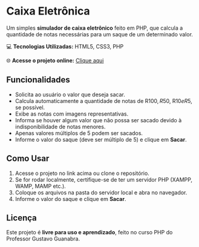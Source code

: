 # Caixa Eletrônica

Um simples **simulador de caixa eletrônico** feito em PHP, que calcula a quantidade de notas necessárias para um saque de um determinado valor.  

💻 **Tecnologias Utilizadas:** HTML5, CSS3, PHP  

🌐 **Acesse o projeto online:** [Clique aqui](https://richeliane-moura.github.io/caixa-eletronico/)  

## Funcionalidades

- Solicita ao usuário o valor que deseja sacar.  
- Calcula automaticamente a quantidade de notas de R$100, R$50, R$10 e R$5, se possível.  
- Exibe as notas com imagens representativas.  
- Informa se houver algum valor que não possa ser sacado devido à indisponibilidade de notas menores.  
- Apenas valores múltiplos de 5 podem ser sacados.  
- Informe o valor do saque (deve ser múltiplo de 5) e clique em **Sacar**.  

## Como Usar

1. Acesse o projeto no link acima ou clone o repositório.  
2. Se for rodar localmente, certifique-se de ter um servidor PHP (XAMPP, WAMP, MAMP etc.).  
3. Coloque os arquivos na pasta do servidor local e abra no navegador.  
4. Informe o valor do saque e clique em **Sacar**.  

## Licença

Este projeto é **livre para uso e aprendizado**, feito no curso PHP do Professor Gustavo Guanabra.
